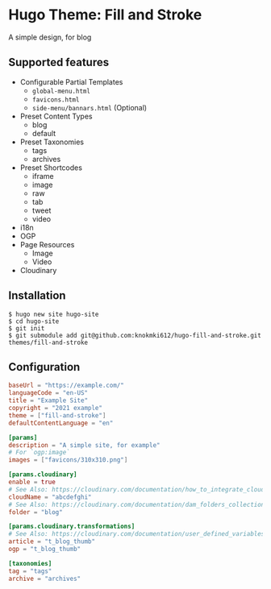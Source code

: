 # Hugo Theme: Fill and Stroke

A simple design, for blog

## Supported features

- Configurable Partial Templates
  - `global-menu.html`
  - `favicons.html`
  - `side-menu/bannars.html` (Optional)
- Preset Content Types
  - blog
  - default
- Preset Taxonomies
  - tags
  - archives
- Preset Shortcodes
  - iframe
  - image
  - raw
  - tab
  - tweet
  - video
- i18n
- OGP
- Page Resources
  - Image
  - Video
- Cloudinary


## Installation

```shell
$ hugo new site hugo-site
$ cd hugo-site
$ git init
$ git submodule add git@github.com:knokmki612/hugo-fill-and-stroke.git themes/fill-and-stroke
```

## Configuration

```toml
baseUrl = "https://example.com/"
languageCode = "en-US"
title = "Example Site"
copyright = "2021 example"
theme = ["fill-and-stroke"]
defaultContentLanguage = "en"

[params]
description = "A simple site, for example"
# For `ogp:image`
images = ["favicons/310x310.png"]

[params.cloudinary]
enable = true
# See Also: https://cloudinary.com/documentation/how_to_integrate_cloudinary#create_and_tour_your_account
cloudName = "abcdefghi"
# See Also: https://cloudinary.com/documentation/dam_folders_collections_sharing
folder = "blog"

[params.cloudinary.transformations]
# See Also: https://cloudinary.com/documentation/user_defined_variables#named_transformation
article = "t_blog_thumb"
ogp = "t_blog_thumb"

[taxonomies]
tag = "tags"
archive = "archives"
```
